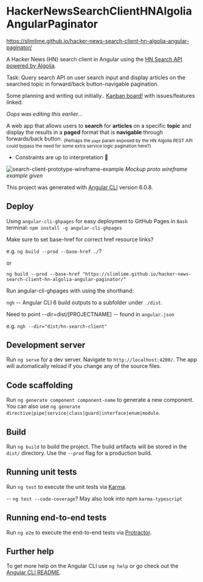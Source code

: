 # HackerNewsSearchClientHNAlgoliaAngularPaginator

https://slimlime.github.io/hacker-news-search-client-hn-algolia-angular-paginator/

A Hacker News (HN) search client in Angular using the [HN Search API powered by Algolia](https://hn.algolia.com/api).

Task: Query search API on user search input and display articles on the searched
topic in forward/back button-navigable pagination.

Some planning and writing out initially.. [Kanban board!](https://github.com/slimlime/hacker-news-search-client-hn-algolia-angular-paginator/projects) with issues/features linked.

*Oops was editing this earlier...*

A web app that allows users to **search** for **articles** on a specific **topic** and display the results in a **paged** format that is **navigable** through forwards/back button. <sub> (Perhaps the `page` param exposed by the HN Algolia REST API could bypass the need for some extra service logic pagination here?)</sub>

* Constraints are up to interpretation :lion:

![search-client-prototype-wireframe-example](https://raw.githubusercontent.com/slimlime/hacker-news-search-client-hn-algolia-angular-paginator/master/src/assets/hn-search-proto-wireframe-example-sav.png)
*Mockup proto wireframe example given*
<!-- [comment]: [//]<> -- https://raw.githubusercontent.com/slimlime/hacker-news-search-client-hn-algolia-angular-paginator/111eea7050bbc9abb064895327cb408711887174/src/assets/hn-search-proto-wireframe-example-sav.png 
-->
This project was generated with [Angular CLI](https://github.com/angular/angular-cli) version 6.0.8.

## Deploy

Using `angular-cli-ghpages` for easy deployment to GitHub Pages in `Bash` terminal:
`npm install -g angular-cli-ghpages`

Make sure to set base-href for correct href resource links? 

e.g. `ng build --prod --base-href ./`?

or 

`ng build --prod --base-href "https://slimlime.github.io/hacker-news-search-client-hn-algolia-angular-paginator/"`

Run angular-cli-ghpages with using the shorthand:

`ngh` -- Angular CLI 6 build outputs to a subfolder under `./dist`. 

Need to point --dir=dist/[PROJECTNAME]  -- found in `angular.json` 

e.g. `ngh --dir="dist/hn-search-client"`


## Development server

Run `ng serve` for a dev server. Navigate to `http://localhost:4200/`. The app will automatically reload if you change any of the source files.

## Code scaffolding

Run `ng generate component component-name` to generate a new component. You can also use `ng generate directive|pipe|service|class|guard|interface|enum|module`.

## Build

Run `ng build` to build the project. The build artifacts will be stored in the `dist/` directory. Use the `--prod` flag for a production build.

## Running unit tests

Run `ng test` to execute the unit tests via [Karma](https://karma-runner.github.io).

-- `ng test --code-coverage`?  May also look into npm `karma-typescript`
## Running end-to-end tests

Run `ng e2e` to execute the end-to-end tests via [Protractor](http://www.protractortest.org/).

## Further help

To get more help on the Angular CLI use `ng help` or go check out the [Angular CLI README](https://github.com/angular/angular-cli/blob/master/README.md).
